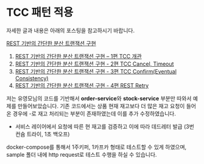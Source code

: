 # TCC 패턴 적용

자세한 글과 내용은 아래의 포스팅을 참고하시기 바랍니다.

[REST 기반의 간단한 분산 트랜잭션 구현](https://github.com/YooYoungmo/article-tcc)

1. [REST 기반의 간단한 분산 트랜잭션 구현 – 1편 TCC 개관](https://www.popit.kr/rest-%EA%B8%B0%EB%B0%98%EC%9D%98-%EA%B0%84%EB%8B%A8%ED%95%9C-%EB%B6%84%EC%82%B0-%ED%8A%B8%EB%9E%9C%EC%9E%AD%EC%85%98-%EA%B5%AC%ED%98%84-1%ED%8E%B8/)
2. [REST 기반의 간단한 분산 트랜잭션 구현 - 2편 TCC Cancel, Timeout](https://www.popit.kr/rest-%EA%B8%B0%EB%B0%98%EC%9D%98-%EA%B0%84%EB%8B%A8%ED%95%9C-%EB%B6%84%EC%82%B0-%ED%8A%B8%EB%9E%9C%EC%9E%AD%EC%85%98-%EA%B5%AC%ED%98%84-2%ED%8E%B8-tcc-cancel-timeout/)
3. [REST 기반의 간단한 분산 트랜잭션 구현 - 3편 TCC Confirm(Eventual Consistency)](https://www.popit.kr/rest-%EA%B8%B0%EB%B0%98%EC%9D%98-%EA%B0%84%EB%8B%A8%ED%95%9C-%EB%B6%84%EC%82%B0-%ED%8A%B8%EB%9E%9C%EC%9E%AD%EC%85%98-%EA%B5%AC%ED%98%84-3%ED%8E%B8-tcc-confirmeventual-consistency/)
4. [REST 기반의 간단한 분산 트랜잭션 구현 - 4편 REST Retry](https://www.popit.kr/rest-%EA%B8%B0%EB%B0%98%EC%9D%98-%EA%B0%84%EB%8B%A8%ED%95%9C-%EB%B6%84%EC%82%B0-%ED%8A%B8%EB%9E%9C%EC%9E%AD%EC%85%98-%EA%B5%AC%ED%98%84-4%ED%8E%B8-rest-retry/)

저는 유영모님의 코드를 기반해서 **order-service**와 **stock-service** 부분만 따와서 예제를 만들어보았습니다.
기존 코드에서는 상품 현재 재고보다 더 많은 재고 요청이 들어온 경우에 -로 재고 처리되는 부분이 존재하였는데 이를 추가 수정하였습니다.
+ 서비스 레이어에서 요청에 따른 현 재고를 검증하고 이에 따라 데드레터 발급 (3번 컨슘 트라이, 1초 백오프)

docker-compose를 통해서 1주키퍼, 1카프카 형태로 테스트할 수 있게 하였으며, sample 폴더 내에 http request로 테스트 수행을 하실 수 있습니다.
